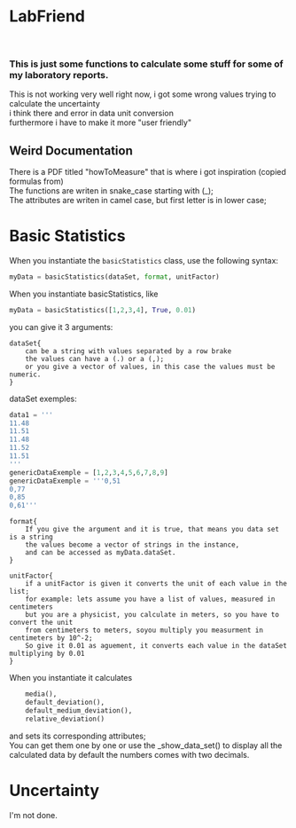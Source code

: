<h1> LabFriend</h1><br>
<h3>This is just some functions to calculate some stuff for some of my laboratory reports.</h3>

<p>This is not working very well right now, i got some wrong values trying to calculate the uncertainty<br>
i think there and error in data unit conversion<br>
furthermore i have to make it more "user friendly"</p>

<h2> Weird Documentation </h2>
There is a PDF titled "howToMeasure" that is where i got inspiration (copied formulas from)<br>
The functions are writen in snake_case starting with (_);<br>
The attributes are writen in camel case, but first letter is in lower case;<br>

# Basic Statistics

When you instantiate the `basicStatistics` class, use the following syntax:
```python
myData = basicStatistics(dataSet, format, unitFactor)
```
When you instantiate basicStatistics, like 
```python
myData = basicStatistics([1,2,3,4], True, 0.01) 
```
you can give it 3 arguments:
```
dataSet{
    can be a string with values separated by a row brake
    the values can have a (.) or a (,);
    or you give a vector of values, in this case the values must be numeric.
}
```
dataSet exemples:

```python
data1 = '''
11.48
11.51
11.48
11.52
11.51
'''
genericDataExemple = [1,2,3,4,5,6,7,8,9]
genericDataExemple = '''0,51
0,77
0,85
0,61'''
```
```
format{
    If you give the argument and it is true, that means you data set is a string
    the values become a vector of strings in the instance,
    and can be accessed as myData.dataSet.
}
```
```
unitFactor{
    if a unitFactor is given it converts the unit of each value in the list;
    for example: lets assume you have a list of values, measured in centimeters
    but you are a physicist, you calculate in meters, so you have to convert the unit
    from centimeters to meters, soyou multiply you measurment in centimeters by 10^-2;
    So give it 0.01 as aguement, it converts each value in the dataSet multiplying by 0.01
}
```

When you instantiate it calculates<br>
```python
    media(),
    default_deviation(),
    default_medium_deviation(),
    relative_deviation()
```
and sets its corresponding attributes;<br>
You can get them one by one or use the _show_data_set() to display all the calculated data
by default the numbers comes with two decimals.<br>

# Uncertainty

I'm not done.
